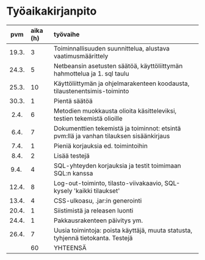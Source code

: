 # Työaikakirjanpito

| pvm | aika (h) | työvaihe |
| :----:|:-----| :-----|
| 19.3. |   3  | Toiminnallisuuden suunnittelua, alustava vaatimusmäärittely |
| 24.3. |   5  | Netbeansin asetusten säätöä, käyttöliittymän hahmottelua ja 1. sql taulu |
| 25.3. |   10  | Käyttöliittymän ja ohjelmarakenteen koodausta, tilaustenentsimis-toiminto |
| 30.3. |   1   | Pientä säätöä |
| 2.4.  |   6   | Metodien muokkausta olioita käsitteleviksi, testien tekemistä olioille |
| 6.4.  |   7   | Dokumenttien tekemistä ja toiminnot: etsintä pvm:llä ja vanhan tilauksen sisäänkirjaus |
| 7.4.  |   1   | Pieniä korjauksia ed. toimintoihin |
| 8.4.  |   2   | Lisää testejä |
| 9.4.  |   4   | SQL-yhteyden korjauksia ja testit toimimaan SQL:n kanssa |
| 12.4. |   8   | Log-out-toiminto, tilasto-viivakaavio, SQL-kysely 'kaikki tilaukset' |
| 13.4. |   4   | CSS-ulkoasu, .jar:in generointi |
| 20.4. |   1   | Siistimistä ja releasen luonti |
| 24.4. |   1   | Pakkausrakenteen päivitys ym. |
| 26.4. |   7   | Uusia toimintoja: poista käyttäjä, muuta statusta, tyhjennä tietokanta. Testejä |
|  |  60  | YHTEENSÄ |
